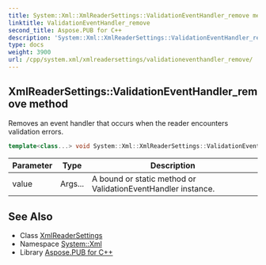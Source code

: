 ```yaml
---
title: System::Xml::XmlReaderSettings::ValidationEventHandler_remove method
linktitle: ValidationEventHandler_remove
second_title: Aspose.PUB for C++
description: 'System::Xml::XmlReaderSettings::ValidationEventHandler_remove method. Removes an event handler that occurs when the reader encounters validation errors in C++.'
type: docs
weight: 3900
url: /cpp/system.xml/xmlreadersettings/validationeventhandler_remove/
---
```

## XmlReaderSettings::ValidationEventHandler_remove method


Removes an event handler that occurs when the reader encounters validation errors.

```cpp
template<class...> void System::Xml::XmlReaderSettings::ValidationEventHandler_remove(Args... value)
```


| Parameter | Type | Description |
| --- | --- | --- |
| value | Args... | A bound or static method or ValidationEventHandler instance. |

## See Also

* Class [XmlReaderSettings](../)
* Namespace [System::Xml](../../)
* Library [Aspose.PUB for C++](../../../)
